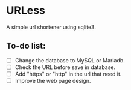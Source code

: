 # URLess

A simple url shortener using sqlite3.

## To-do list:

- [ ] Change the database to MySQL or Mariadb.
- [ ] Check the URL before save in database.
- [ ] Add "https" or "http" in the url that need it.
- [ ] Improve the web page design.
